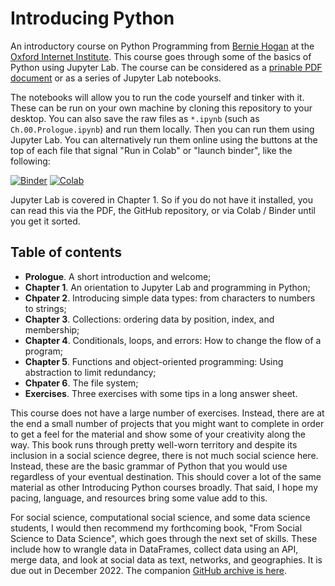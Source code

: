 # Introducing Python

An introductory course on Python Programming from [Bernie Hogan](https://www.oii.ox.ac.uk/people/profiles/bernie-hogan/) at the [Oxford Internet Institute](https://www.oii.ox.ac.uk/). This course goes through some of the basics of Python using Jupyter Lab. The course can be considered as a [prinable PDF document](https://github.com/berniehogan/introducingpython/blob/main/pdf/IntroducingPython.pdf) or as a series of Jupyter Lab notebooks. 

The notebooks will allow you to run the code yourself and tinker with it. These can be run on your own machine by cloning this repository to your desktop. You can also save the raw files as `*.ipynb` (such as `Ch.00.Prologue.ipynb`) and run them locally. Then you can run them using Jupyter Lab. You can alternatively run them online using the buttons at the top of each file that signal "Run in Colab" or "launch binder", like the following:  

[![Binder](https://mybinder.org/badge.svg)](https://mybinder.org/v2/gh/berniehogan/introducingpython/main?filepath=chapters%2FCh.00.Prologue.ipynb)
[![Colab](https://colab.research.google.com/assets/colab-badge.svg)](https://colab.research.google.com/github/berniehogan/introducingpython/blob/main/chapters/Ch.00.Prologue.ipynb)

Jupyter Lab is covered in Chapter 1. So if you do not have it installed, you can read this via the PDF, the GitHub repository, or via Colab / Binder until you get it sorted.  

## Table of contents 

- **Prologue**. A short introduction and welcome; 
- **Chapter 1**. An orientation to Jupyter Lab and programming in Python;
- **Chpater 2**. Introducing simple data types: from characters to numbers to strings;
- **Chapter 3**. Collections: ordering data by position, index, and membership;
- **Chapter 4**. Conditionals, loops, and errors: How to change the flow of a program;
- **Chapter 5**. Functions and object-oriented programming: Using abstraction to limit redundancy;
- **Chpater 6**. The file system;
- **Exercises**. Three exercises with some tips in a long answer sheet. 

This course does not have a large number of exercises. Instead, there are at the end a small number of projects that you might want to complete in order to get a feel for the material and show some of your creativity along the way. This book runs through pretty well-worn territory and despite its inclusion in a social science degree, there is not much social science here. Instead, these are the basic grammar of Python that you would use regardless of your eventual destination. This should cover a lot of the same material as other Introducing Python courses broadly. That said, I hope my pacing, language, and resources bring some value add to this.  

For social science, computational social science, and some data science students, I would then recommend my forthcoming book, "From Social Science to Data Science", which goes through the next set of skills. These include how to wrangle data in DataFrames, collect data using an API, merge data, and look at social data as text, networks, and geographies. It is due out in December 2022. The companion [GitHub archive is here](https://www.github.com/berniehogan/fsstds). 
